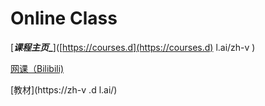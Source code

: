 # Online Class

[**_课程主页__**]([https://courses.d](https://courses.d) l.ai/zh-v )

[网课（Bilibili)](https://space.bilibili.com/1567748478/channel/seriesdetail?sid=358497)

[教材](https://zh-v .d l.ai/)
